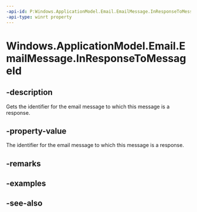 ```yaml
---
-api-id: P:Windows.ApplicationModel.Email.EmailMessage.InResponseToMessageId
-api-type: winrt property
---
```


<!-- Property syntax
public string InResponseToMessageId { get; }
-->

# Windows.ApplicationModel.Email.EmailMessage.InResponseToMessageId

## -description
Gets the identifier for the email message to which this message is a response.

## -property-value
The identifier for the email message to which this message is a response.

## -remarks

## -examples

## -see-also
